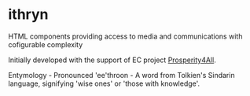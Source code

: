 # ithryn
HTML components providing access to media and communications with cofigurable complexity


Initially developed with the support of EC project [Prosperity4All](http://www.prosperity4all.eu/).

Entymology - Pronounced 'ee'throon - A word from Tolkien's Sindarin language, signifying 'wise ones' or 'those with knowledge'.
